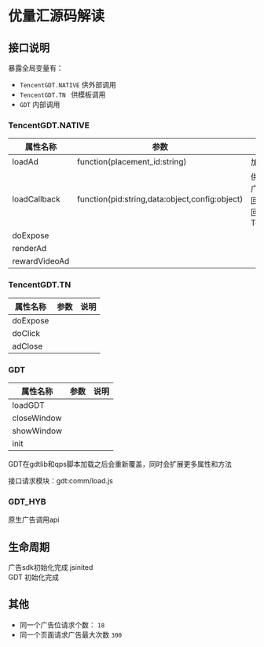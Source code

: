 # 优量汇源码解读

## 接口说明
暴露全局变量有：
 - `TencentGDT.NATIVE` 供外部调用
 - `TencentGDT.TN ` 供模板调用
 - `GDT` 内部调用

### TencentGDT.NATIVE
| 属性名称      | 参数                                           | 说明                                            |
| ------------- | ---------------------------------------------- | ----------------------------------------------- |
| loadAd        | function(placement_id:string)                  | 加载广告                                        |
| loadCallback  | function(pid:string,data:object,config:object) | 供外部加载广告之后，回调将信息回注到 TencentGDT |
| doExpose      |                                                |                                                 |
| renderAd      |                                                |                                                 |
| rewardVideoAd |                                                |                                                 |


### TencentGDT.TN
| 属性名称 | 参数 | 说明 |
| -------- | ---- | ---- |
| doExpose |      |      |
| doClick  |      |      |
| adClose  |      |      |

### GDT
| 属性名称    | 参数 | 说明 |
| ----------- | ---- | ---- |
| loadGDT     |      |      |
| closeWindow |      |      |
| showWindow  |      |      |
| init        |      |      |
GDT在gdtlib和qps脚本加载之后会重新覆盖，同时会扩展更多属性和方法

接口请求模块：gdt:comm/load.js


### GDT_HYB
原生广告调用api

## 生命周期
广告sdk初始化完成 jsinited   
GDT 初始化完成


## 其他
- 同一个广告位请求个数： `18`
- 同一个页面请求广告最大次数 `300`
